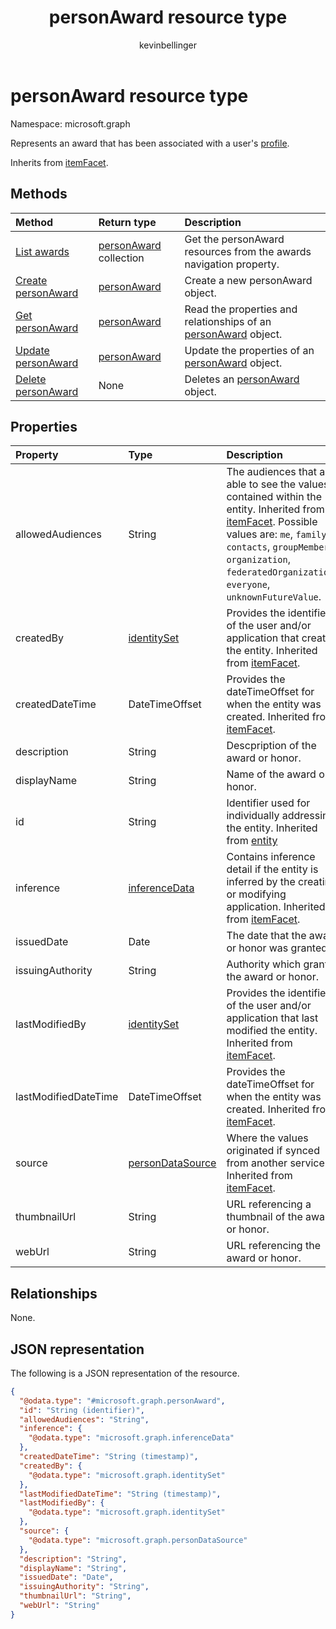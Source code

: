 ﻿---
title: "personAward resource type"
description: "personAward resource type"
localization_priority: Normal
author: "kevinbellinger"
ms.prod: "people"
doc_type: resourcePageType
---

# personAward resource type

Namespace: microsoft.graph

Represents an award that has been associated with a user's [profile](../resources/profile.md).

Inherits from [itemFacet](../resources/itemfacet.md).

## Methods

| Method                                              | Return type                                           | Description                                                                                    |
| :-------------------------------------------------- | :---------------------------------------------------- | :--------------------------------------------------------------------------------------------- |
| [List awards](../api/profile-list-awards.md)        | [personAward](../resources/personaward.md) collection | Get the personAward resources from the awards navigation property.                             |
| [Create personAward](../api/profile-post-awards.md) | [personAward](../resources/personaward.md)            | Create a new personAward object.                                                               |
| [Get personAward](../api/personaward-get.md)        | [personAward](../resources/personaward.md)            | Read the properties and relationships of an [personAward](../resources/personaward.md) object. |
| [Update personAward](../api/personaward-update.md)  | [personAward](../resources/personaward.md)            | Update the properties of an [personAward](../resources/personaward.md) object.                 |
| [Delete personAward](../api/personaward-delete.md)  | None                                                  | Deletes an [personAward](../resources/personaward.md) object.                                  |

## Properties

| Property             | Type                                                 | Description                                                                                                                                                                                                                                                                    |
| :------------------- | :--------------------------------------------------- | :----------------------------------------------------------------------------------------------------------------------------------------------------------------------------------------------------------------------------------------------------------------------------- |
| allowedAudiences     | String                                               | The audiences that are able to see the values contained within the entity. Inherited from [itemFacet](../resources/itemfacet.md). Possible values are: `me`, `family`, `contacts`, `groupMembers`, `organization`, `federatedOrganizations`, `everyone`, `unknownFutureValue`. |
| createdBy            | [identitySet](../resources/identityset.md)           | Provides the identifier of the user and/or application that created the entity. Inherited from [itemFacet](../resources/itemfacet.md).                                                                                                                                         |
| createdDateTime      | DateTimeOffset                                       | Provides the dateTimeOffset for when the entity was created. Inherited from [itemFacet](../resources/itemfacet.md).                                                                                                                                                            |
| description          | String                                               | Descpription of the award or honor.                                                                                                                                                                                                                                            |
| displayName          | String                                               | Name of the award or honor.                                                                                                                                                                                                                                                    |
| id                   | String                                               | Identifier used for individually addressing the entity. Inherited from [entity](../resources/entity.md)                                                                                                                                                                        |
| inference            | [inferenceData](../resources/inferencedata.md)       | Contains inference detail if the entity is inferred by the creating or modifying application. Inherited from [itemFacet](../resources/itemfacet.md).                                                                                                                           |
| issuedDate           | Date                                                 | The date that the award or honor was granted.                                                                                                                                                                                                                                  |
| issuingAuthority     | String                                               | Authority which granted the award or honor.                                                                                                                                                                                                                                    |
| lastModifiedBy       | [identitySet](../resources/identityset.md)           | Provides the identifier of the user and/or application that last modified the entity. Inherited from [itemFacet](../resources/itemfacet.md).                                                                                                                                   |
| lastModifiedDateTime | DateTimeOffset                                       | Provides the dateTimeOffset for when the entity was created. Inherited from [itemFacet](../resources/itemfacet.md).                                                                                                                                                            |
| source               | [personDataSource](../resources/persondatasource.md) | Where the values originated if synced from another service. Inherited from [itemFacet](../resources/itemfacet.md).                                                                                                                                                             |
| thumbnailUrl         | String                                               | URL referencing a thumbnail of the award or honor.                                                                                                                                                                                                                             |
| webUrl               | String                                               | URL referencing the award or honor.                                                                                                                                                                                                                                            |

## Relationships

None.

## JSON representation

The following is a JSON representation of the resource.

<!-- {
  "blockType": "resource",
  "keyProperty": "id",
  "@odata.type": "microsoft.graph.personAward",
  "baseType": "microsoft.graph.itemFacet",
  "openType": false
}
-->

```json
{
  "@odata.type": "#microsoft.graph.personAward",
  "id": "String (identifier)",
  "allowedAudiences": "String",
  "inference": {
    "@odata.type": "microsoft.graph.inferenceData"
  },
  "createdDateTime": "String (timestamp)",
  "createdBy": {
    "@odata.type": "microsoft.graph.identitySet"
  },
  "lastModifiedDateTime": "String (timestamp)",
  "lastModifiedBy": {
    "@odata.type": "microsoft.graph.identitySet"
  },
  "source": {
    "@odata.type": "microsoft.graph.personDataSource"
  },
  "description": "String",
  "displayName": "String",
  "issuedDate": "Date",
  "issuingAuthority": "String",
  "thumbnailUrl": "String",
  "webUrl": "String"
}
```
